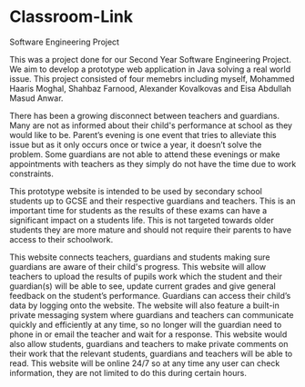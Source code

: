 # Classroom-Link
Software Engineering Project

This was a project done for our Second Year Software Engineering Project. We aim to develop a prototype web application in Java solving a real world issue. This project consisted of four memebrs including myself, Mohammed Haaris Moghal, Shahbaz Farnood, Alexander Kovalkovas and Eisa Abdullah Masud Anwar.

There has been a growing disconnect between teachers and guardians. Many are
not as informed about their child's performance at school as they would like to be.
Parent’s evening is one event that tries to alleviate this issue but as it only occurs
once or twice a year, it doesn’t solve the problem. Some guardians are not able to
attend these evenings or make appointments with teachers as they simply do not
have the time due to work constraints.

This prototype website is intended to be used by secondary school students up to GCSE and
their respective guardians and teachers. This is an important time for students as the
results of these exams can have a significant impact on a students life. This is not
targeted towards older students they are more mature and should not require their
parents to have access to their schoolwork.

This website connects teachers, guardians and students making sure guardians are
aware of their child's progress. This website will allow teachers to upload the results
of pupils work which the student and their guardian(s) will be able to see, update
current grades and give general feedback on the student’s performance. Guardians
can access their child’s data by logging onto the website. The website will also
feature a built-in private messaging system where guardians and teachers can
communicate quickly and efficiently at any time, so no longer will the guardian need
to phone in or email the teacher and wait for a response. This website would also
allow students, guardians and teachers to make private comments on their work that
the relevant students, guardians and teachers will be able to read.
This website will be online 24/7 so at any time any user can check information, they
are not limited to do this during certain hours.

